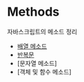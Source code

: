 # Methods
자바스크립트의 메소드 정리


- [배열 메소드](https://github.com/kxwxn/Methods/blob/main/note/Array.md)
- [반복문](https://github.com/kxwxn/Methods/blob/main/note/Loop.md)
- [문자열 메소드]
- [객체 및 함수 메소드]
  
